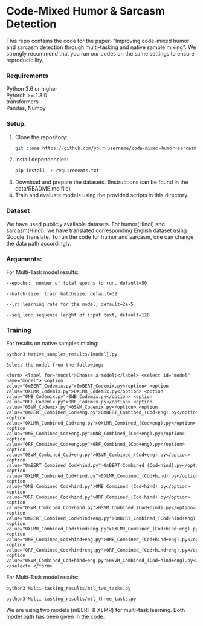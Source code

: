 # Code-Mixed Humor & Sarcasm Detection

This repo contains the code for the paper: "Improving code-mixed humor and sarcasm detection through multi-tasking
and native sample mixing". We strongly recommend that you run our codes on the same settings to ensure reproducibility. 

### Requirements

Python 3.6 or higher <br>
Pytorch >= 1.3.0 <br>
transformers  <br>
Pandas, Numpy <br>

### Setup:
1. Clone the repository:
   ```bash
   git clone https://github.com/your-username/code-mixed-humor-sarcasm-detection.git
   ```
2. Install dependencies:
   ```bash
   pip install -r requirements.txt
   ```
3. Download and prepare the datasets. (Instructions can be found in the data/README.md file)
4. Train and evaluate models using the provided scripts in this directory.

### Dataset

We have used publicly  available datasets. For humor(Hindi) and sarcasm(Hindi), we have translated corresponding English dataset using Google Translate. To run the code for humor and sarcasm, one can change the data path accordingly.

### Arguments:

For Multi-Task model results:

```
--epochs:  number of total epochs to run, default=50

--batch-size: train batchsize, default=32

--lr: learning rate for the model, default=2e-5

--seq_len: sequence lenght of input text, default=128
```

### Training
 For results on native samples mixing:

```
python3 Native_samples_results/{model}.py

Select the model from the following:

<form> <label for="model">Choose a model:</label> <select id="model" name="model"> <option value="0mBERT_Codemix.py">0mBERT_Codemix.py</option> <option value="0XLMR_Codemix.py">0XLMR_Codemix.py</option> <option value="0NB_Codemix.py">0NB_Codemix.py</option> <option value="0RF_Codemix.py">0RF_Codemix.py</option> <option value="0SVM_Codemix.py">0SVM_Codemix.py</option> <option value="0mBERT_Combined_Cod+eng.py">0mBERT_Combined_(Cod+eng).py</option> <option value="0XLMR_Combined_Cod+eng.py">0XLMR_Combined_(Cod+eng).py</option> <option value="0NB_Combined_Cod+eng.py">0NB_Combined_(Cod+eng).py</option> <option value="0RF_Combined_Cod+eng.py">0RF_Combined_(Cod+eng).py</option> <option value="0SVM_Combined_Cod+eng.py">0SVM_Combined_(Cod+eng).py</option> <option value="0mBERT_Combined_Cod+hind.py">0mBERT_Combined_(Cod+hind).py</option> <option value="0XLMR_Combined_Cod+hind.py">0XLMR_Combined_(Cod+hind).py</option> <option value="0NB_Combined_Cod+hind.py">0NB_Combined_(Cod+hind).py</option> <option value="0RF_Combined_Cod+hind.py">0RF_Combined_(Cod+hind).py</option> <option value="0SVM_Combined_Cod+hind.py">0SVM_Combined_(Cod+hind).py</option> <option value="0mBERT_Combined_Cod+hind+eng.py">0mBERT_Combined_(Cod+hind+eng).py</option> <option value="0XLMR_Combined_Cod+hind+eng.py">0XLMR_Combined_(Cod+hind+eng).py</option> <option value="0NB_Combined_Cod+hind+eng.py">0NB_Combined_(Cod+hind+eng).py</option> <option value="0RF_Combined_Cod+hind+eng.py">0RF_Combined_(Cod+hind+eng).py</option> <option value="0SVM_Combined_Cod+hind+eng.py">0SVM_Combined_(Cod+hind+eng).py</option> </select> </form> 
```

For Multi-Task model results:

```
python3 Multi-tasking_results/mtl_two_tasks.py

python3 Multi-tasking_results/mtl_three_tasks.py
```
We are using two models (mBERT & XLMR) for multi-task learning. Both model path has been given in the code.

